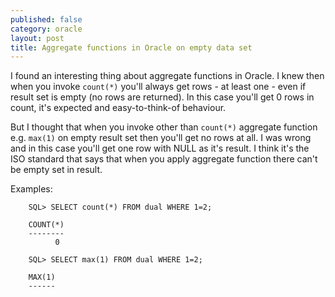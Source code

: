 ```yaml
---
published: false
category: oracle
layout: post
title: Aggregate functions in Oracle on empty data set
---
```


I found an interesting thing about aggregate functions in Oracle. I knew then
when you invoke `count(*)` you'll always get rows - at least one - even if
result set is empty (no rows are returned). In this case you'll get 0 rows in
count, it's expected and easy-to-think-of behaviour.

But I thought that when you invoke other than `count(*)` aggregate function e.g.
`max(1)` on empty result set then you'll get no rows at all. I was wrong and in
this case you'll get one row with NULL as it's result. I think it's the ISO
standard that says that when you apply aggregate function there can't be empty
set in result.

Examples:

        SQL> SELECT count(*) FROM dual WHERE 1=2;

        COUNT(*)
        --------
              0

        SQL> SELECT max(1) FROM dual WHERE 1=2;

        MAX(1)
        ------
             
